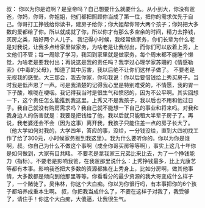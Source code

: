 叔：
      你以为你是谁啊？是皇帝吗？自己想要什么就要什么。从小到大，你没有爸爸，你妈，你哥，你姐姐，他们都把照顾你当成了第一位，把你的需求优先于自己。你哥打工挣钱给你读书，建房子给你；你大姐帮你带大两个孩子；你妈把大多数的爱都给了你。所以就成就了你，所以你才有那么多空余的时间，精力去挣钱，买房之类，陪好两个人儿子。
      我记得小时候，我经常做家务，你们长辈为什么老是对我说，让我多点给家里做家务，为啥老是让我付出，而你们可以放着上秀，上文他们不管；每一周除了学习，我回到家里就是做家务，每个周末都不能睡个懒觉，为啥老是要我付出；再说这是我的责任吗？我学过心理学家苏珊的《情感勒索》《中毒的父母》，知道了其中厉害，我以后绝不让你们这样子做了。
      不要老是无视我的感受。大三那会，我去你家，你和我说：你以后要借钱给上秀买房子。当时我是低声恩了一声。可是我清楚的记得我心里是特别难受的，不情愿，我的胃一下子酸，喉咙在哽咽。我记得我当时是很生气和愤怒的，因为不公平啊。其实回想一下，这个责任怎么能推到我这里。上秀又不是我孩子，我以后也不用和他过日子。我自己就没有购房需求吗？我自己就不能想一下自己的事业和将来吗。对我和我身边人的伤害就是：我要是把钱给了他，我以后就只能租大半辈子房子了。再说，我老婆还会不会（因为这事）离开我，我孩子只能住差一点的房子长大了。（他大学如何对我的，大学四年，答应的事，没给，一分钱没给，直到大四初找工作了给了300元，小时候家务推到我这里）。我为什么要听你的。你以为你是谁啊，叔。你自己为什么不做这个事啊（成全你哥买房等等啊），事实上这几十年你是如何做到，大家有目共睹。
      不要老是拿我家三兄弟比来比去，为了一个挣钱能力（指标）。不要老是影响我爸，在我爸那里说什么：上秀挣钱最多，比上光康艺等都有本事。影响我爸把大多数的资源都集在上秀身上，比如分房啊，做其他事情，大多数都是倾向到他那里等等。你看看分的最少资源的我大哥变成什么样子了，一个赌徒了。吴伟林，你这个大白痴。你以为你很行吗，有本事把你的6个孩子都培养成重本生啊。
    叔，你把我当成什么了，不要在这样子对我了，我受够了，请住手！你这个大白痴，大傻逼，让我很生气。
